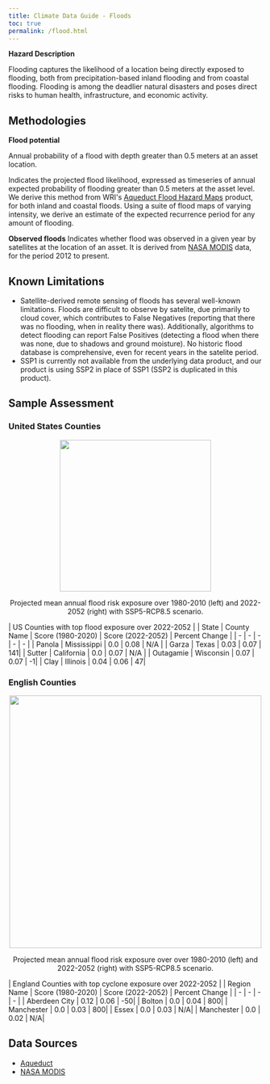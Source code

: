 ```yaml
---
title: Climate Data Guide - Floods
toc: true
permalink: /flood.html
---
```


**Hazard Description**

Flooding captures the likelihood of a location being directly exposed to flooding, both from precipitation-based inland flooding and from coastal flooding.  Flooding is among the deadlier natural disasters and poses direct risks to human health, infrastructure, and economic activity.

## Methodologies
**Flood potential**

Annual probability of a flood with depth greater than 0.5 meters at an asset location.

Indicates the projected flood likelihood, expressed as timeseries of annual expected probability of flooding greater than 0.5 meters at the asset level.  We derive this method from WRI's [Aqueduct Flood Hazard Maps](https://www.wri.org/data/aqueduct-floods-hazard-maps) product, for both inland and coastal floods.  Using a suite of flood maps of varying intensity, we derive an estimate of the expected recurrence period for any amount of flooding.

**Observed floods**
Indicates whether flood was observed in a given year by satellites at the location of an asset. It is derived from [NASA MODIS](https://www.earthdata.nasa.gov/learn/find-data/near-real-time/modis-nrt-global-flood-product) data, for the period 2012 to present.  

## Known Limitations
- Satellite-derived remote sensing of floods has several well-known limitations.  Floods are difficult to observe by satelite, due primarily to cloud cover, which contributes to False Negatives (reporting that there was no flooding, when in reality there was).  Additionally, algorithms to detect flooding can report False Positives (detecting a flood when there was none, due to shadows and ground moisture).  No historic flood database is comprehensive, even for recent years in the satelite period.
- SSP1 is currently not available from the underlying data product, and our product is using SSP2 in place of SSP1 (SSP2 is duplicated in this product).

## Sample Assessment
### United States Counties

<p align="center">
<img height="300" src="assets/images/dataguide/flood_usa_1980_2020_v_2022-2052.png">
</p>

<p align="center">
Projected mean annual flood risk exposure over 1980-2010 (left) and 2022-2052 (right) with SSP5-RCP8.5 scenario.
</p>

| US Counties with top flood exposure over 2022-2052 |
| State | County Name | Score (1980-2020) | Score (2022-2052) | Percent Change | 
| - | - | - | - | - |
| Panola | Mississippi | 0.0 | 0.08 | N/A |
| Garza | Texas | 0.03 | 0.07 | 141|
| Sutter | California | 0.0 | 0.07 | N/A |
| Outagamie | Wisconsin | 0.07 | 0.07 | -1|
| Clay | Illinois | 0.04 | 0.06 | 47|

### English Counties
<p align="center">
<img height="500" src="assets/images/dataguide/england_floods_585_2022_2052.png">
</p>

<p align="center">
Projected mean annual flood risk exposure over over 1980-2010 (left) and 2022-2052 (right) with SSP5-RCP8.5 scenario.
</p>

| England Counties with top cyclone exposure over 2022-2052 |
| Region Name | Score (1980-2020) | Score (2022-2052) | Percent Change | 
| - | - | - | - | 
| Aberdeen City | 	0.12 | 0.06 | -50| 
| Bolton | 0.0 | 0.04 | 800| 
| Manchester | 0.0 | 0.03 | 800| 
| Essex | 0.0 | 0.03 | N/A| 
| Manchester | 0.0 | 0.02 | N/A| 


## Data Sources
- [Aqueduct](https://www.wri.org/data/aqueduct-floods-hazard-maps)
- [NASA MODIS](https://www.earthdata.nasa.gov/learn/find-data/near-real-time/modis-nrt-global-flood-product) 

